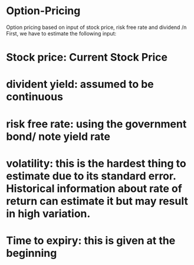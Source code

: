 # Option-Pricing
Option pricing based on input of stock price, risk free rate and dividend /n First, we have to estimate the following input:
# Stock price: Current Stock Price
# divident yield: assumed to be continuous
# risk free rate: using the government bond/ note yield rate
# volatility: this is the hardest thing to estimate due to its standard error. Historical information about rate of return can estimate it but may result in high variation.
# Time to expiry: this is given at the beginning
